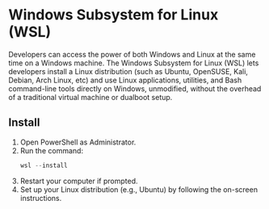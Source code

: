 # Windows Subsystem for Linux (WSL)
Developers can access the power of both Windows and Linux at the same time on a Windows machine. The Windows Subsystem for Linux (WSL) lets developers install a Linux distribution (such as Ubuntu, OpenSUSE, Kali, Debian, Arch Linux, etc) and use Linux applications, utilities, and Bash command-line tools directly on Windows, unmodified, without the overhead of a traditional virtual machine or dualboot setup.

## Install 

1. Open PowerShell as Administrator.
2. Run the command: 
   ```powershell
   wsl --install
   ```
3. Restart your computer if prompted.
4. Set up your Linux distribution (e.g., Ubuntu) by following the on-screen instructions.